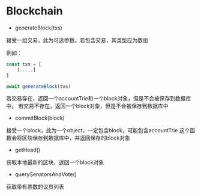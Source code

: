 # Blockchain

- generateBlock(txs)

接受一组交易，此为可选参数。若包含交易，其类型应为数组

例如：
```js
const txs = [
    [.....]
]

await generateBlock(txs)
```
若交易存在，返回一个accountTrie和一个block对象，但是不会被保存到数据库中。
若交易不存在，返回一个block对象，但是不会被保存到数据库中


- commitBlock(block)

接受一个block，此为一个object，一定包含block，可能包含accountTrie
这个函数会将区块保存到数据库中，并返回保存的block对象

- getHead()

获取本地最新的区块，返回一个block对象

- querySenatorsAndVote()

获取带有票数的议员列表